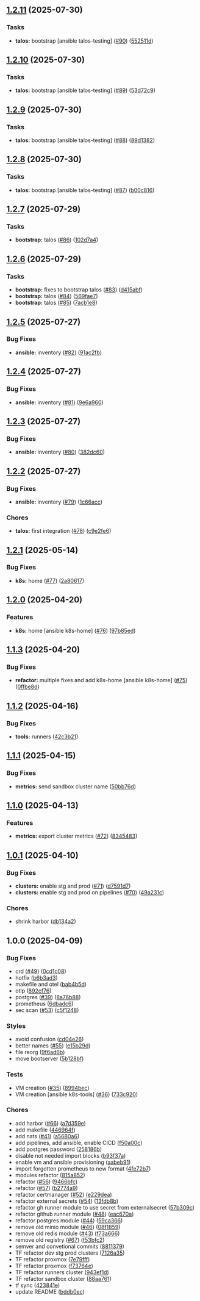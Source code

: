 ## [1.2.11](https://github.com/fullstack-pw/infra/compare/v1.2.10...v1.2.11) (2025-07-30)

### Tasks

* **talos:** bootstrap [ansible talos-testing] ([#90](https://github.com/fullstack-pw/infra/issues/90)) ([552511d](https://github.com/fullstack-pw/infra/commit/552511d6e967d681a8709f1d366e43a9d727fed1))

## [1.2.10](https://github.com/fullstack-pw/infra/compare/v1.2.9...v1.2.10) (2025-07-30)

### Tasks

* **talos:** bootstrap [ansible talos-testing] ([#89](https://github.com/fullstack-pw/infra/issues/89)) ([53d72c9](https://github.com/fullstack-pw/infra/commit/53d72c9dd49fdd74c7a266926c106677de671006))

## [1.2.9](https://github.com/fullstack-pw/infra/compare/v1.2.8...v1.2.9) (2025-07-30)

### Tasks

* **talos:** bootstrap [ansible talos-testing] ([#88](https://github.com/fullstack-pw/infra/issues/88)) ([89d1382](https://github.com/fullstack-pw/infra/commit/89d138288d59bee158e7a7eabfc0ae52437fcd41))

## [1.2.8](https://github.com/fullstack-pw/infra/compare/v1.2.7...v1.2.8) (2025-07-30)

### Tasks

* **talos:** bootstrap [ansible talos-testing] ([#87](https://github.com/fullstack-pw/infra/issues/87)) ([b00c816](https://github.com/fullstack-pw/infra/commit/b00c81612c3b4afad208e251b4c2164f72ffb4cd))

## [1.2.7](https://github.com/fullstack-pw/infra/compare/v1.2.6...v1.2.7) (2025-07-29)

### Tasks

* **bootstrap:** talos ([#86](https://github.com/fullstack-pw/infra/issues/86)) ([102d7a4](https://github.com/fullstack-pw/infra/commit/102d7a453ae2a13bf816737d7d13ffb5d4323391))

## [1.2.6](https://github.com/fullstack-pw/infra/compare/v1.2.5...v1.2.6) (2025-07-29)

### Tasks

* **bootstrap:** fixes to bootstrap talos ([#83](https://github.com/fullstack-pw/infra/issues/83)) ([d415abf](https://github.com/fullstack-pw/infra/commit/d415abf3df6319f68b732f10926d2fa1bedcd056))
* **bootstrap:** talos ([#84](https://github.com/fullstack-pw/infra/issues/84)) ([569fae7](https://github.com/fullstack-pw/infra/commit/569fae7b099f0638bb2a26300701a4b3fa72872e))
* **bootstrap:** talos ([#85](https://github.com/fullstack-pw/infra/issues/85)) ([7acb1e8](https://github.com/fullstack-pw/infra/commit/7acb1e8f93e6abd63a14e415646ec581b0d80a5a))

## [1.2.5](https://github.com/fullstack-pw/infra/compare/v1.2.4...v1.2.5) (2025-07-27)

### Bug Fixes

* **ansible:** inventory ([#82](https://github.com/fullstack-pw/infra/issues/82)) ([91ac2fb](https://github.com/fullstack-pw/infra/commit/91ac2fb64b4e13ca6c0e153567708894b1cffa99))

## [1.2.4](https://github.com/fullstack-pw/infra/compare/v1.2.3...v1.2.4) (2025-07-27)

### Bug Fixes

* **ansible:** inventory ([#81](https://github.com/fullstack-pw/infra/issues/81)) ([9e6a960](https://github.com/fullstack-pw/infra/commit/9e6a960fc6a791a24878a4f6309fb7481478bb84))

## [1.2.3](https://github.com/fullstack-pw/infra/compare/v1.2.2...v1.2.3) (2025-07-27)

### Bug Fixes

* **ansible:** inventory ([#80](https://github.com/fullstack-pw/infra/issues/80)) ([382dc60](https://github.com/fullstack-pw/infra/commit/382dc60589f82a36c81c8be575c3359b8515be18))

## [1.2.2](https://github.com/fullstack-pw/infra/compare/v1.2.1...v1.2.2) (2025-07-27)

### Bug Fixes

* **ansible:** inventory ([#79](https://github.com/fullstack-pw/infra/issues/79)) ([1c66acc](https://github.com/fullstack-pw/infra/commit/1c66acce74291468cb2d7164e949c277ab712609))

### Chores

* **talos:** first integration ([#78](https://github.com/fullstack-pw/infra/issues/78)) ([c9e2fe6](https://github.com/fullstack-pw/infra/commit/c9e2fe6b7e191f5cabe5f1150128eeed61395657))

## [1.2.1](https://github.com/fullstack-pw/infra/compare/v1.2.0...v1.2.1) (2025-05-14)

### Bug Fixes

* **k8s:** home ([#77](https://github.com/fullstack-pw/infra/issues/77)) ([2a80617](https://github.com/fullstack-pw/infra/commit/2a80617304ae4c436d78d2f83266d3217c7e3aca))

## [1.2.0](https://github.com/fullstack-pw/infra/compare/v1.1.3...v1.2.0) (2025-04-20)

### Features

* **k8s:** home [ansible k8s-home] ([#76](https://github.com/fullstack-pw/infra/issues/76)) ([97b85ed](https://github.com/fullstack-pw/infra/commit/97b85ed577ccc62073cdd56052c398af655424a5))

## [1.1.3](https://github.com/fullstack-pw/infra/compare/v1.1.2...v1.1.3) (2025-04-20)

### Bug Fixes

* **refactor:** multiple fixes and add k8s-home [ansible k8s-home] ([#75](https://github.com/fullstack-pw/infra/issues/75)) ([0ffbe8d](https://github.com/fullstack-pw/infra/commit/0ffbe8db45747b7aaf4b19254bc816be1d3db43d))

## [1.1.2](https://github.com/fullstack-pw/infra/compare/v1.1.1...v1.1.2) (2025-04-16)

### Bug Fixes

* **tools:** runners ([42c3b21](https://github.com/fullstack-pw/infra/commit/42c3b21423e175ae43a6e4fa27b0f355172361b9))

## [1.1.1](https://github.com/fullstack-pw/infra/compare/v1.1.0...v1.1.1) (2025-04-15)

### Bug Fixes

* **metrics:** send sandbox cluster name ([50bb76d](https://github.com/fullstack-pw/infra/commit/50bb76de3d1b757a026b7cddd03d3154814b50ae))

## [1.1.0](https://github.com/fullstack-pw/infra/compare/v1.0.1...v1.1.0) (2025-04-13)

### Features

* **metrics:** export cluster metrics ([#72](https://github.com/fullstack-pw/infra/issues/72)) ([8345483](https://github.com/fullstack-pw/infra/commit/83454831fe0cdd5398090a6d19c9508d942a4e98))

## [1.0.1](https://github.com/fullstack-pw/infra/compare/v1.0.0...v1.0.1) (2025-04-10)

### Bug Fixes

* **clusters:** enable stg and prod ([#71](https://github.com/fullstack-pw/infra/issues/71)) ([d7591d7](https://github.com/fullstack-pw/infra/commit/d7591d76e99502eb0119a614b5202ce7273f056f))
* **clusters:** enable stg and prod on pipelines ([#70](https://github.com/fullstack-pw/infra/issues/70)) ([49a231c](https://github.com/fullstack-pw/infra/commit/49a231cc62b2fdd8ec96846f1dc35b377eb26350))

### Chores

* shrink harbor ([db134a2](https://github.com/fullstack-pw/infra/commit/db134a248bba68bdebc7807798d1263f4112541e))

## 1.0.0 (2025-04-09)

### Bug Fixes

* crd ([#49](https://github.com/fullstack-pw/infra/issues/49)) ([0cd1c08](https://github.com/fullstack-pw/infra/commit/0cd1c08acf4f8ec83556f2671387b6fdf52bfa0d))
* hotfix ([b6b3ad3](https://github.com/fullstack-pw/infra/commit/b6b3ad398789a6e9c52f142be9aa170c5f16e48d))
* makefile and otel ([bab4b5d](https://github.com/fullstack-pw/infra/commit/bab4b5d6435a70252a5e0a84f2d1cc12c216f3f7))
* otlp ([892cf76](https://github.com/fullstack-pw/infra/commit/892cf76478d3facafefc32cfe94ae3a365fd4991))
* postgres ([#39](https://github.com/fullstack-pw/infra/issues/39)) ([8a76b88](https://github.com/fullstack-pw/infra/commit/8a76b88052e6baa09d8d3dc87b64875043219f1a))
* prometheus ([6dbadc6](https://github.com/fullstack-pw/infra/commit/6dbadc6a82b53cffbb804500d7dabdca5b7ffe08))
* sec scan ([#53](https://github.com/fullstack-pw/infra/issues/53)) ([c5f1248](https://github.com/fullstack-pw/infra/commit/c5f1248c765d15762b13395eaae5db883201f3b3))

### Styles

* avoid confusion ([cd04e26](https://github.com/fullstack-pw/infra/commit/cd04e260b032ca50c013c79354df379b879cf296))
* better names ([#55](https://github.com/fullstack-pw/infra/issues/55)) ([e15b29d](https://github.com/fullstack-pw/infra/commit/e15b29d09acf8e106cdf6d6b588131ca2d6e3ee5))
* file reorg ([9f6ad6b](https://github.com/fullstack-pw/infra/commit/9f6ad6b7c1c2957339b0c97d1ab325876dbc7cc4))
* move bootserver ([5b128bf](https://github.com/fullstack-pw/infra/commit/5b128bf585c5bd01b922087b4931a8d288cec451))

### Tests

* VM creation ([#35](https://github.com/fullstack-pw/infra/issues/35)) ([8994bec](https://github.com/fullstack-pw/infra/commit/8994becda41f017ce0bbac4ca88dd5fea0ab7059))
* VM creation [ansible k8s-tools] ([#36](https://github.com/fullstack-pw/infra/issues/36)) ([733c920](https://github.com/fullstack-pw/infra/commit/733c920c6fb8dafa262d284dc52990580b4d1019))

### Chores

* add harbor ([#66](https://github.com/fullstack-pw/infra/issues/66)) ([a7d359e](https://github.com/fullstack-pw/infra/commit/a7d359e09b3e3f83c63d6cda200b4f30e517453a))
* add makefile ([446964f](https://github.com/fullstack-pw/infra/commit/446964f779bec88ceb5b62b2a2e71620a486056c))
* add nats ([#41](https://github.com/fullstack-pw/infra/issues/41)) ([a5680a6](https://github.com/fullstack-pw/infra/commit/a5680a66679571190bce678b27839cd87a0ed4d8))
* add pipelines, add ansible, enable CICD ([f50a00c](https://github.com/fullstack-pw/infra/commit/f50a00c228547798748f3088df7432cc45dae78c))
* add postgres password ([258186b](https://github.com/fullstack-pw/infra/commit/258186b623f09f4cdd0d4532785f9ce1143cef4e))
* disable not needed import blocks ([b93f37a](https://github.com/fullstack-pw/infra/commit/b93f37a91873c8367fd6f320d377e19ec033ebf4))
* enable vm and ansible provisioning ([aabeb91](https://github.com/fullstack-pw/infra/commit/aabeb918308159e2468088c4d2d37c857cbee397))
* import forgotten prometheus to new format ([4fe72b7](https://github.com/fullstack-pw/infra/commit/4fe72b7db0dffea4120db2e6cb93a6f03d63363b))
* modules refactor ([815a852](https://github.com/fullstack-pw/infra/commit/815a85254cd7fa74f1e5ca9d21092d10802bd6a0))
* refactor ([#56](https://github.com/fullstack-pw/infra/issues/56)) ([9466bfc](https://github.com/fullstack-pw/infra/commit/9466bfc39c65d00f701f120932bd2fe063bd91e0))
* refactor ([#57](https://github.com/fullstack-pw/infra/issues/57)) ([b2774a9](https://github.com/fullstack-pw/infra/commit/b2774a994732bf8e183ae2783b51af6f2f37778e))
* refactor certmanager ([#52](https://github.com/fullstack-pw/infra/issues/52)) ([e229dea](https://github.com/fullstack-pw/infra/commit/e229deac3501ad057b4a95f2b39efa60e1bc84c0))
* refactor external secrets ([#54](https://github.com/fullstack-pw/infra/issues/54)) ([13fdb8b](https://github.com/fullstack-pw/infra/commit/13fdb8b06af719c71d4706c9c5b0279d1ae55bde))
* refactor gh runner module to use secret from externalsecret ([57b309c](https://github.com/fullstack-pw/infra/commit/57b309cba1bdc44a68a6770c08b0a7b5a3dce682))
* refactor github runner module ([#48](https://github.com/fullstack-pw/infra/issues/48)) ([eac670a](https://github.com/fullstack-pw/infra/commit/eac670acf473c102bde1b06e91737cfefcdffc03))
* refactor postgres module ([#44](https://github.com/fullstack-pw/infra/issues/44)) ([59ca366](https://github.com/fullstack-pw/infra/commit/59ca36634949d2d8cc9fd56c433b44e3ddba4357))
* remove old minio module ([#46](https://github.com/fullstack-pw/infra/issues/46)) ([08f1859](https://github.com/fullstack-pw/infra/commit/08f18595237bc9d28fd9c62de47e53c8b42c5e8f))
* remove old redis module ([#43](https://github.com/fullstack-pw/infra/issues/43)) ([f73a666](https://github.com/fullstack-pw/infra/commit/f73a6663b7261cb8a0e0bb4277bdac3a84ce8fcc))
* remove old registry ([#67](https://github.com/fullstack-pw/infra/issues/67)) ([f53bfc2](https://github.com/fullstack-pw/infra/commit/f53bfc2ce1dc6c36cf828df13eff5ce873e2a8cb))
* semver and convetional commits ([8811379](https://github.com/fullstack-pw/infra/commit/88113795b2080415c7fa42a20f873647ad833df5))
* TF refactor dev stg prod clusters ([7126a35](https://github.com/fullstack-pw/infra/commit/7126a35c1d242cb206d3992063fd9a6eb1444948))
* TF refactor proxmox ([7e79fff](https://github.com/fullstack-pw/infra/commit/7e79fffcea6e55ee800cc5078fe1a1504ee3aefd))
* TF refactor proxmox ([f73764e](https://github.com/fullstack-pw/infra/commit/f73764e212ed417af72a8ac814861b98418759a5))
* TF refactor runners cluster ([943ef1d](https://github.com/fullstack-pw/infra/commit/943ef1d7fc193af6b16135997f9286e34248eaa4))
* TF refactor sandbox cluster ([88aa761](https://github.com/fullstack-pw/infra/commit/88aa761bfcd3c26a5c6e6f2f35a849cee59954d5))
* tf sync ([423841e](https://github.com/fullstack-pw/infra/commit/423841e85c55291b6c78a6e860859d63b59194d3))
* update README ([bddb0ec](https://github.com/fullstack-pw/infra/commit/bddb0ec975ab0ee6165480e33f4aecc86c2aedea))

